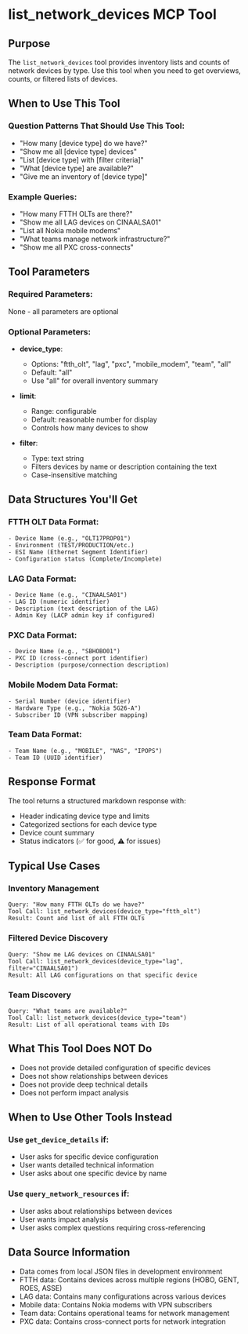# list_network_devices MCP Tool

## Purpose
The `list_network_devices` tool provides inventory lists and counts of network devices by type. Use this tool when you need to get overviews, counts, or filtered lists of devices.

## When to Use This Tool

### Question Patterns That Should Use This Tool:
- "How many [device type] do we have?"
- "Show me all [device type] devices"
- "List [device type] with [filter criteria]"
- "What [device type] are available?"
- "Give me an inventory of [device type]"

### Example Queries:
- "How many FTTH OLTs are there?"
- "Show me all LAG devices on CINAALSA01"
- "List all Nokia mobile modems"
- "What teams manage network infrastructure?"
- "Show me all PXC cross-connects"

## Tool Parameters

### Required Parameters:
None - all parameters are optional

### Optional Parameters:
- **device_type**: 
  - Options: "ftth_olt", "lag", "pxc", "mobile_modem", "team", "all"
  - Default: "all"
  - Use "all" for overall inventory summary
  
- **limit**: 
  - Range: configurable
  - Default: reasonable number for display
  - Controls how many devices to show
  
- **filter**: 
  - Type: text string
  - Filters devices by name or description containing the text
  - Case-insensitive matching

## Data Structures You'll Get

### FTTH OLT Data Format:
```
- Device Name (e.g., "OLT17PROP01")
- Environment (TEST/PRODUCTION/etc.)
- ESI Name (Ethernet Segment Identifier)
- Configuration status (Complete/Incomplete)
```

### LAG Data Format:
```
- Device Name (e.g., "CINAALSA01") 
- LAG ID (numeric identifier)
- Description (text description of the LAG)
- Admin Key (LACP admin key if configured)
```

### PXC Data Format:
```
- Device Name (e.g., "SBHOBO01")
- PXC ID (cross-connect port identifier)
- Description (purpose/connection description)
```

### Mobile Modem Data Format:
```
- Serial Number (device identifier)
- Hardware Type (e.g., "Nokia 5G26-A")
- Subscriber ID (VPN subscriber mapping)
```

### Team Data Format:
```
- Team Name (e.g., "MOBILE", "NAS", "IPOPS")
- Team ID (UUID identifier)
```

## Response Format
The tool returns a structured markdown response with:
- Header indicating device type and limits
- Categorized sections for each device type
- Device count summary
- Status indicators (✅ for good, ⚠️ for issues)

## Typical Use Cases

### Inventory Management
```
Query: "How many FTTH OLTs do we have?"
Tool Call: list_network_devices(device_type="ftth_olt")
Result: Count and list of all FTTH OLTs
```

### Filtered Device Discovery
```
Query: "Show me LAG devices on CINAALSA01"
Tool Call: list_network_devices(device_type="lag", filter="CINAALSA01")
Result: All LAG configurations on that specific device
```

### Team Discovery
```
Query: "What teams are available?"
Tool Call: list_network_devices(device_type="team")
Result: List of all operational teams with IDs
```

## What This Tool Does NOT Do
- Does not provide detailed configuration of specific devices
- Does not show relationships between devices
- Does not provide deep technical details
- Does not perform impact analysis

## When to Use Other Tools Instead

### Use `get_device_details` if:
- User asks for specific device configuration
- User wants detailed technical information
- User asks about one specific device by name

### Use `query_network_resources` if:
- User asks about relationships between devices
- User wants impact analysis
- User asks complex questions requiring cross-referencing

## Data Source Information
- Data comes from local JSON files in development environment
- FTTH data: Contains devices across multiple regions (HOBO, GENT, ROES, ASSE)
- LAG data: Contains many configurations across various devices
- Mobile data: Contains Nokia modems with VPN subscribers
- Team data: Contains operational teams for network management
- PXC data: Contains cross-connect ports for network integration